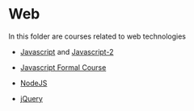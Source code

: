 # Web 

In this folder are courses related to web technologies



- [Javascript](javascript.md) and [Javascript-2](javascript-2.md)
  
- [Javascript Formal Course](javascript-formal-course.md)

- [NodeJS](nodejs.md)

- [jQuery](jquery.md)



